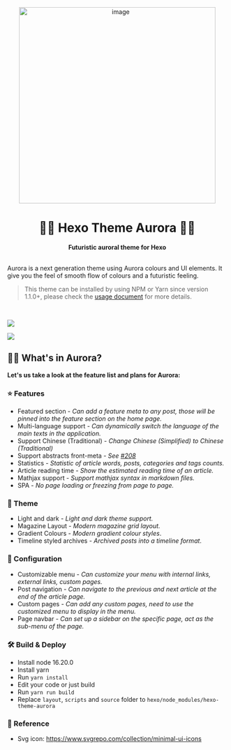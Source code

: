<div align="center">
  <a href="https://tridiamond.tech" target="_blank" rel="noopener noreferrer">
    <img width="450" alt="image" src="https://user-images.githubusercontent.com/24708758/114228502-196c9000-99a9-11eb-87c7-de981ddc4872.png">
  </a>
  <br/>
  <h1>🏳️‍🌈 <b>Hexo Theme Aurora 🏳️‍🌈</b></h1>
  <strong>Futuristic auroral theme for Hexo</strong>
</div>

<br/>

Aurora is a next generation theme using Aurora colours and UI elements. It give you the feel of smooth flow of colours and a futuristic feeling.

> This theme can be installed by using NPM or Yarn since version 1.1.0+, please check the [usage document](https://aurora.tridiamond.tech) for more details.

<br/>

![](https://img-blog.csdnimg.cn/202103280030531.png)

![](https://img-blog.csdnimg.cn/20210328003140590.png)

## 🏳️‍🌈 What's in Aurora?

**Let's us take a look at the feature list and plans for Aurora:**

### ⭐️ Features

- Featured section - _Can add a feature meta to any post, those will be pinned into the feature section on the home page._
- Multi-language support - _Can dynamically switch the language of the main texts in the application._
- Support Chinese (Traditional) - _Change Chinese (Simplified) to Chinese (Traditional)_
- Support abstracts front-meta - _See [#208](https://github.com/auroral-ui/hexo-theme-aurora/pull/208)_
- Statistics - _Statistic of article words, posts, categories and tags counts._
- Article reading time - _Show the estimated reading time of an article._
- Mathjax support - _Support mathjax syntax in markdown files._
- SPA - _No page loading or freezing from page to page._

### 🎨 Theme

- Light and dark - _Light and dark theme support._
- Magazine Layout - _Modern magazine grid layout._
- Gradient Colours - _Modern gradient colour styles_.
- Timeline styled archives - _Archived posts into a timeline format_.

### 🔧 Configuration

- Customizable menu - _Can customize your menu with internal links, external links, custom pages._
- Post navigation - _Can navigate to the previous and next article at the end of the article page._
- Custom pages - _Can add any custom pages, need to use the customized menu to display in the menu._
- Page navbar - _Can set up a sidebar on the specific page, act as the sub-menu of the page._

### 🛠 Build & Deploy

- Install node 16.20.0
- Install yarn
- Run `yarn install`
- Edit your code or just build
- Run `yarn run build`
- Replace `layout`, `scripts` and `source` folder to `hexo/node_modules/hexo-theme-aurora`

### 🔗 Reference
- Svg icon: https://www.svgrepo.com/collection/minimal-ui-icons